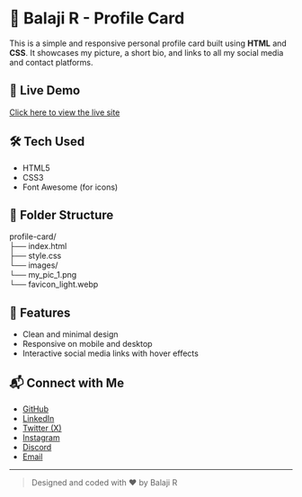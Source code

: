 # 💼 Balaji R - Profile Card

This is a simple and responsive personal profile card built using **HTML** and **CSS**. It showcases my picture, a short bio, and links to all my social media and contact platforms.

## 🔗 Live Demo

[Click here to view the live site](https://Balaji-R-05.github.io/profile-card/)  

## 🛠️ Tech Used

- HTML5  
- CSS3  
- Font Awesome (for icons)

## 📁 Folder Structure

profile-card/ <br>
├── index.html <br>
├── style.css <br>
└── images/ <br>
  └── my_pic_1.png <br>
  └── favicon_light.webp <br>


## 🚀 Features

- Clean and minimal design  
- Responsive on mobile and desktop  
- Interactive social media links with hover effects

## 📬 Connect with Me

- [GitHub](https://github.com/Balaji-R-05)
- [LinkedIn](https://www.linkedin.com/in/balaji-ramu05/)
- [Twitter (X)](https://x.com/r_balaji242005)
- [Instagram](https://www.instagram.com/r_balaji_24/)
- [Discord](https://discord.com/channels/1335863631262253076/1336545366593634315)
- [Email](mailto:balajiramu05@gmail.com)

---

> Designed and coded with ❤️ by Balaji R

